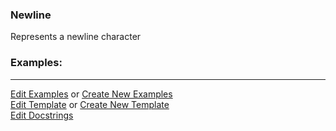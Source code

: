 ### <a id="McUtils.Parsers.RegexPatterns.Newline">Newline</a>
Represents a newline character

### Examples:


___

[Edit Examples](https://github.com/McCoyGroup/McUtils/edit/edit/ci/examples/ci/docs/McUtils/Parsers/RegexPatterns/Newline.md) or 
[Create New Examples](https://github.com/McCoyGroup/McUtils/new/edit/?filename=ci/examples/ci/docs/McUtils/Parsers/RegexPatterns/Newline.md) <br/>
[Edit Template](https://github.com/McCoyGroup/McUtils/edit/edit/ci/docs/ci/docs/McUtils/Parsers/RegexPatterns/Newline.md) or 
[Create New Template](https://github.com/McCoyGroup/McUtils/new/edit/?filename=ci/docs/templates/ci/docs/McUtils/Parsers/RegexPatterns/Newline.md) <br/>
[Edit Docstrings](https://github.com/McCoyGroup/McUtils/edit/edit/McUtils/Parsers/RegexPatterns/Newline/__init__.py?message=Update%20Docs)
